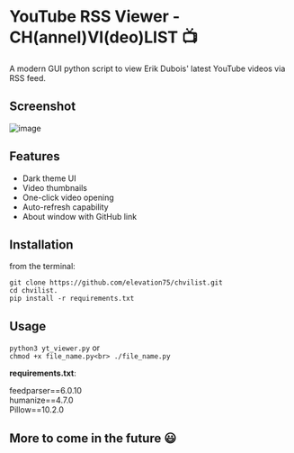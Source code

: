# YouTube RSS Viewer - CH(annel)VI(deo)LIST :tv:

A modern GUI python script to view Erik Dubois' latest YouTube videos via RSS feed.

## Screenshot

![image](https://github.com/user-attachments/assets/fd32ef8b-e2e6-4dd6-84b3-42a232134f43)

## Features
- Dark theme UI
- Video thumbnails
- One-click video opening
- Auto-refresh capability
- About window with GitHub link

## Installation
from the terminal:
```
git clone https://github.com/elevation75/chvilist.git
cd chvilist.
pip install -r requirements.txt
```
## Usage
`
python3 yt_viewer.py
`
or<br>
``
chmod +x file_name.py<br>
./file_name.py
``

**requirements.txt**:

feedparser==6.0.10<br>
humanize==4.7.0<br>
Pillow==10.2.0

## More to come in the future :smiley:
